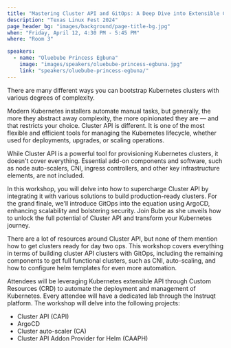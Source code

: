 ```yaml
---
title: "Mastering Cluster API and GitOps: A Deep Dive into Extensible Components for Building Production-Ready Kubernetes Clusters"
description: "Texas Linux Fest 2024"
page_header_bg: "images/background/page-title-bg.jpg"
when: "Friday, April 12, 4:30 PM - 5:45 PM"
where: "Room 3"

speakers:
  - name: "Oluebube Princess Egbuna"
    image: "images/speakers/oluebube-princess-egbuna.jpg"
    link: "speakers/oluebube-princess-egbuna/"
---
```


There are many different ways you can bootstrap Kubernetes clusters with
various degrees of complexity.

Modern Kubernetes installers automate manual tasks, but generally, the more
they abstract away complexity, the more opinionated they are — and that
restricts your choice. Cluster API is different. It is one of the most flexible
and efficient tools for managing the Kubernetes lifecycle, whether used for
deployments, upgrades, or scaling operations.

While Cluster API is a powerful tool for provisioning Kubernetes clusters, it
doesn't cover everything. Essential add-on components and software, such as
node auto-scalers, CNI, ingress controllers, and other key infrastructure
elements, are not included.

In this workshop, you will delve into how to supercharge Cluster API by
integrating it with various solutions to build production-ready clusters. For
the grand finale, we'll introduce GitOps into the equation using ArgoCD,
enhancing scalability and bolstering security. Join Bube as she unveils how to
unlock the full potential of Cluster API and transform your Kubernetes journey.

There are a lot of resources around Cluster API, but none of them mention how
to get clusters ready for day two ops. This workshop covers everything in terms
of building cluster API clusters with GitOps, including the remaining
components to get full functional clusters, such as CNI, auto-scaling, and how
to configure helm templates for even more automation.

Attendees will be leveraging Kubernetes extensible API through Custom Resources
(CRD) to automate the deployment and management of Kubernetes. Every attendee
will have a dedicated lab through the Instruqt platform. The workshop will
delve into the following projects:

* Cluster API (CAPI)
* ArgoCD
* Cluster auto-scaler (CA)
* Cluster API Addon Provider for Helm (CAAPH)
